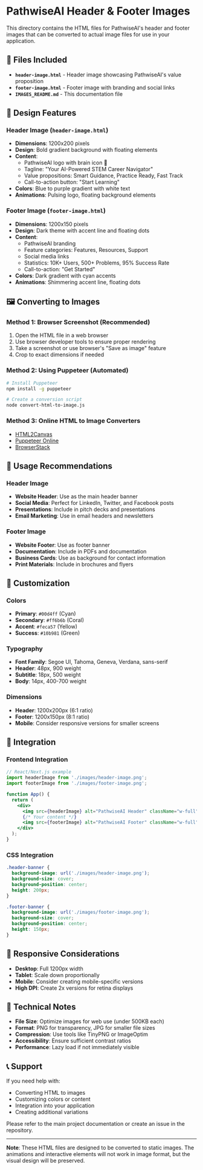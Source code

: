 # PathwiseAI Header & Footer Images

This directory contains the HTML files for PathwiseAI's header and footer images that can be converted to actual image files for use in your application.

## 📁 Files Included

- **`header-image.html`** - Header image showcasing PathwiseAI's value proposition
- **`footer-image.html`** - Footer image with branding and social links
- **`IMAGES_README.md`** - This documentation file

## 🎨 Design Features

### Header Image (`header-image.html`)
- **Dimensions**: 1200x200 pixels
- **Design**: Bold gradient background with floating elements
- **Content**: 
  - PathwiseAI logo with brain icon 🧠
  - Tagline: "Your AI-Powered STEM Career Navigator"
  - Value propositions: Smart Guidance, Practice Ready, Fast Track
  - Call-to-action button: "Start Learning"
- **Colors**: Blue to purple gradient with white text
- **Animations**: Pulsing logo, floating background elements

### Footer Image (`footer-image.html`)
- **Dimensions**: 1200x150 pixels
- **Design**: Dark theme with accent line and floating dots
- **Content**:
  - PathwiseAI branding
  - Feature categories: Features, Resources, Support
  - Social media links
  - Statistics: 10K+ Users, 500+ Problems, 95% Success Rate
  - Call-to-action: "Get Started"
- **Colors**: Dark gradient with cyan accents
- **Animations**: Shimmering accent line, floating dots

## 🖼️ Converting to Images

### Method 1: Browser Screenshot (Recommended)
1. Open the HTML file in a web browser
2. Use browser developer tools to ensure proper rendering
3. Take a screenshot or use browser's "Save as image" feature
4. Crop to exact dimensions if needed

### Method 2: Using Puppeteer (Automated)
```bash
# Install Puppeteer
npm install -g puppeteer

# Create a conversion script
node convert-html-to-image.js
```

### Method 3: Online HTML to Image Converters
- [HTML2Canvas](https://html2canvas.hertzen.com/)
- [Puppeteer Online](https://puppeteer-browserless.com/)
- [BrowserStack](https://www.browserstack.com/)

## 🎯 Usage Recommendations

### Header Image
- **Website Header**: Use as the main header banner
- **Social Media**: Perfect for LinkedIn, Twitter, and Facebook posts
- **Presentations**: Include in pitch decks and presentations
- **Email Marketing**: Use in email headers and newsletters

### Footer Image
- **Website Footer**: Use as footer banner
- **Documentation**: Include in PDFs and documentation
- **Business Cards**: Use as background for contact information
- **Print Materials**: Include in brochures and flyers

## 🎨 Customization

### Colors
- **Primary**: `#00d4ff` (Cyan)
- **Secondary**: `#ff6b6b` (Coral)
- **Accent**: `#feca57` (Yellow)
- **Success**: `#10b981` (Green)

### Typography
- **Font Family**: Segoe UI, Tahoma, Geneva, Verdana, sans-serif
- **Header**: 48px, 900 weight
- **Subtitle**: 18px, 500 weight
- **Body**: 14px, 400-700 weight

### Dimensions
- **Header**: 1200x200px (6:1 ratio)
- **Footer**: 1200x150px (8:1 ratio)
- **Mobile**: Consider responsive versions for smaller screens

## 🚀 Integration

### Frontend Integration
```jsx
// React/Next.js example
import headerImage from './images/header-image.png';
import footerImage from './images/footer-image.png';

function App() {
  return (
    <div>
      <img src={headerImage} alt="PathwiseAI Header" className="w-full" />
      {/* Your content */}
      <img src={footerImage} alt="PathwiseAI Footer" className="w-full" />
    </div>
  );
}
```

### CSS Integration
```css
.header-banner {
  background-image: url('./images/header-image.png');
  background-size: cover;
  background-position: center;
  height: 200px;
}

.footer-banner {
  background-image: url('./images/footer-image.png');
  background-size: cover;
  background-position: center;
  height: 150px;
}
```

## 📱 Responsive Considerations

- **Desktop**: Full 1200px width
- **Tablet**: Scale down proportionally
- **Mobile**: Consider creating mobile-specific versions
- **High DPI**: Create 2x versions for retina displays

## 🔧 Technical Notes

- **File Size**: Optimize images for web use (under 500KB each)
- **Format**: PNG for transparency, JPG for smaller file sizes
- **Compression**: Use tools like TinyPNG or ImageOptim
- **Accessibility**: Ensure sufficient contrast ratios
- **Performance**: Lazy load if not immediately visible

## 📞 Support

If you need help with:
- Converting HTML to images
- Customizing colors or content
- Integration into your application
- Creating additional variations

Please refer to the main project documentation or create an issue in the repository.

---

**Note**: These HTML files are designed to be converted to static images. The animations and interactive elements will not work in image format, but the visual design will be preserved.
